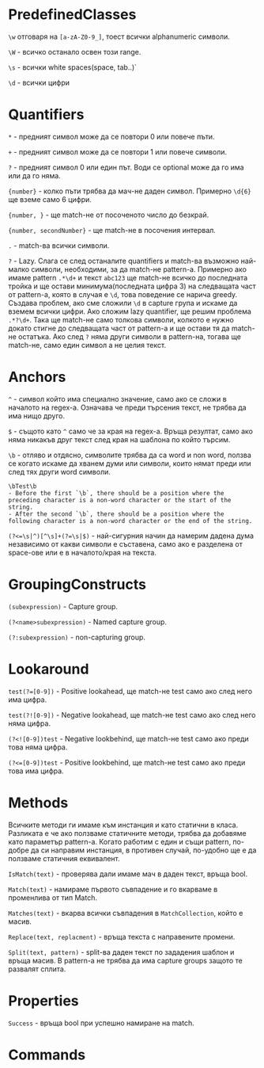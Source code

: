 # PredefinedClasses
`\w` отговаря на `[a-zA-Z0-9_]`, тоест всички alphanumeric символи. 

`\W` - всичко останало освен този range.

`\s` - всички white spaces(space, tab..)`

`\d` - всички цифри

# Quantifiers
`*` - предният символ може да се повтори 0 или повече пъти.

`+` - предният символ може да се повтори 1 или повече символи.

`?` - предният символ 0 или един път. Води се optional може да го има или да го няма.

`{number}` - колко пъти трябва да мач-не даден символ.  Примерно `\d{6}` ще вземе само 6 цифри.

`{number, }` - ще match-не от посоченото число до безкрай.

`{number, secondNumber}` - ще match-не в посочения интервал.

`.` - match-ва всички символи.

`?` - Lazy. Слага се след останалите quantifiers и match-ва възможно най-малко символи, необходими, за да match-не pattern-а. Примерно ако имаме pattern `.*\d+` и текст `abc123` ще match-не всичко до последната тройка и ще остави минимума(последната цифра 3) на следващата част от pattern-а, която в случая е `\d`, това поведение се нарича greedy. Създава проблем, ако сме сложили `\d` в capture група и искаме да вземем всички цифри. Ако сложим lazy quantifier, ще решим проблема ``.*?\d+``. Така ще match-не само толкова символи, колкото е нужно докато стигне до следващата част от pattern-a и ще остави тя да match-не остатъка. Ако след `?` няма други символи в pattern-на, тогава ще match-не, само един символ а не целия текст.

# Anchors
`^` - символ който има специално значение, само ако се сложи в началото на regex-а. Означава че преди търсения текст, не трябва да има нищо друго.

`$` - същото като `^` само че за края на regex-a. Връща резултат, само ако няма никакъв друг текст след края на шаблона по който търсим.

`\b` - отляво и отдясно, символите трябва да са word и non word, ползва се когато искаме да хванем думи или символи, които нямат преди или след тях други word символи.
```
\bTest\b
- Before the first `\b`, there should be a position where the preceding character is a non-word character or the start of the string.
- After the second `\b`, there should be a position where the following character is a non-word character or the end of the string.
```
`(?<=\s|^)[^\s]+(?=\s|$)` - най-сигурния начин да намерим дадена дума независимо от какви символи е съставена, само ако е разделена от space-ове или е в началото/края на текста. 

# GroupingConstructs
`(subexpression)` - Capture group.

`(?<name>subexpression)` - Named capture group.

`(?:subexpression)` - non-capturing group.

# Lookaround
`test(?=[0-9])` - Positive lookahead, ще match-не test само ако след него има цифра.

`test(?![0-9])` - Negative lookahead, ще match-не test само ако след него няма цифра.

`(?<![0-9])test` - Negative lookbehind, ще match-не test само ако преди това няма цифрa.

`(?<=[0-9])test` - Positive lookbehind, ще match-не test само ако преди това има цифра.

# Methods
Всичките методи ги имаме към инстанция и като статични в класа. Разликата е че ако ползваме статичните методи, трябва да добавяме като параметър pattern-a. Когато работим с един и същи pattern, по-добре да си направим инстанция, в противен случай, по-удобно ще е да ползваме статичния еквивалент.

`IsMatch(text)` - проверява дали имаме мач в даден текст, връща bool.

`Match(text)` - намираме първото съвпадение и го вкарваме в променлива от тип Match.

`Matches(text)` - вкарва всички съвпадения в `MatchCollection`, който е масив.

`Replace(text, replacment)` - връща текста с направените промени.

`Split(text, pattern)` - split-ва даден текст по зададения шаблон и връща масив. В pattern-а не трябва да има capture groups защото те развалят сплита.

# Properties
`Success` - връща bool при успешно намиране на match.

# Commands
